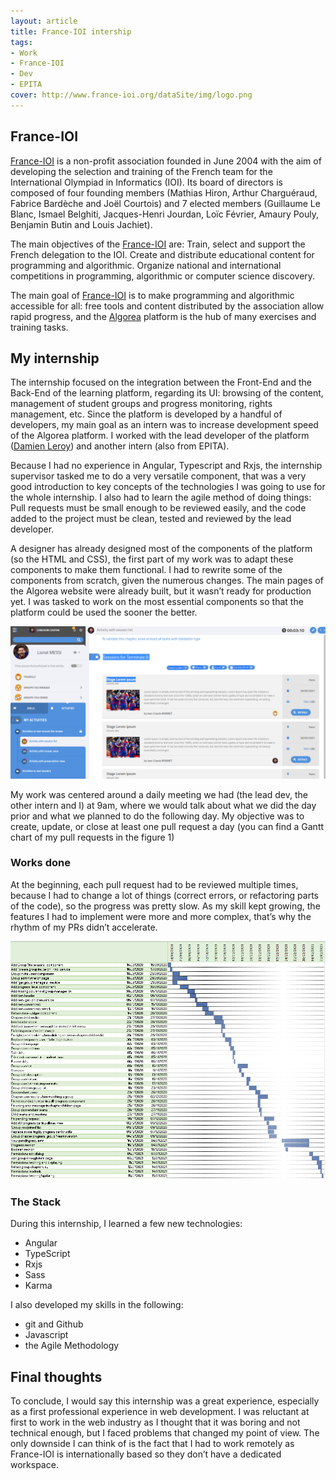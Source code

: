 ```yaml
---
layout: article
title: France-IOI intership
tags:
- Work
- France-IOI
- Dev
- EPITA
cover: http://www.france-ioi.org/dataSite/img/logo.png
---
```


## France-IOI

[France-IOI](http://www.france-ioi.org/) is a non-profit association founded in June 2004 with the aim of developing the selection and training of the French team for the International Olympiad in Informatics (IOI).  Its board of directors is composed of four founding members (Mathias Hiron, Arthur Charguéraud, Fabrice Bardèche and Joël Courtois) and 7 elected members (Guillaume Le Blanc, Ismael Belghiti, Jacques-Henri Jourdan, Loïc Février, Amaury Pouly, Benjamin Butin and Louis Jachiet).

The main objectives of the [France-IOI](http://www.france-ioi.org/) are:
Train, select and support the French delegation to the IOI.
Create and distribute educational content for programming and algorithmic.
Organize national and international competitions in programming, algorithmic or computer science discovery.

The main goal of [France-IOI](http://www.france-ioi.org/) is to make programming and algorithmic accessible for all: free tools and content distributed by the association allow rapid progress, and the [Algorea](http://dev.algorea.org/) platform is the hub of many exercises and training tasks.

## My internship

The internship focused on the integration between the Front-End and the Back-End of the learning platform, regarding its UI: browsing of the content, management of student groups and progress monitoring, rights management, etc.
Since the platform is developed by a handful of developers, my main goal as an intern was to increase development speed of the Algorea platform. I worked with the lead developer of the platform ([Damien Leroy](https://github.com/smadbe)) and another intern (also from EPITA).

Because I had no experience in Angular, Typescript and Rxjs, the internship supervisor tasked me to do a very versatile component, that was a very good introduction to key concepts of the technologies I was going to use for the whole internship. I also had to learn the agile method of doing things: Pull requests must be small enough to be reviewed easily, and the code added to the project must be clean, tested and reviewed by the lead developer.

A designer has already designed most of the components of the platform (so the HTML and CSS), the first part of my work was to adapt these components to make them functional. I had to rewrite some of the components from scratch, given the numerous changes. The main pages of the Algorea website were already built, but it wasn’t ready for production yet. I was tasked to work on the most essential components so that the platform could be used the sooner the better.

![design](/assets/posts/France-IOI/design.png)

My work was centered around a daily meeting we had (the lead dev, the other intern and I) at 9am, where we would talk about what we did the day prior and what we planned to do the following day. My objective was to create, update, or close at least one pull request a day (you can find a Gantt chart of my pull requests in the figure 1)

### Works done

At the beginning, each pull request had to be reviewed multiple times, because I had to change a lot of things (correct errors, or refactoring parts of the code), so the progress was pretty slow. As my skill kept growing, the features I had to implement were more and more complex, that’s why the rhythm of my PRs didn’t accelerate.

![Pull requests Gantt Chart](/assets/posts/France-IOI/PRs.png)

### The Stack

During this internship, I learned a few new technologies:

* Angular
* TypeScript
* Rxjs
* Sass
* Karma

I also developed my skills in the following:

* git and Github
* Javascript
* the Agile Methodology

## Final thoughts

To conclude, I would say this internship was a great experience, especially as a first professional experience in web development. I was reluctant at first to work in the web industry as I thought that it was boring and not technical enough, but I faced problems that changed my point of view. The only downside I can think of is the fact that I had to work remotely as France-IOI is internationally based so they don’t have a dedicated workspace.
